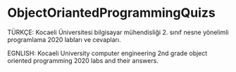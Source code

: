 # ObjectOriantedProgrammingQuizs

TÜRKÇE:
Kocaeli Üniversitesi bilgisayar mühendisliği 2. sınıf nesne yönelimli programlama 2020 labları ve cevapları.

EGNLISH:
Kocaeli University computer engineering 2nd grade object oriented programming 2020 labs and their answers.
